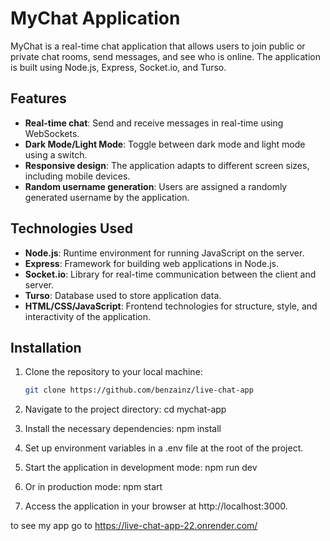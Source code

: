 # MyChat Application

MyChat is a real-time chat application that allows users to join public or private chat rooms, send messages, and see who is online. The application is built using Node.js, Express, Socket.io, and Turso.

## Features

- **Real-time chat**: Send and receive messages in real-time using WebSockets.
- **Dark Mode/Light Mode**: Toggle between dark mode and light mode using a switch.
- **Responsive design**: The application adapts to different screen sizes, including mobile devices.
- **Random username generation**: Users are assigned a randomly generated username by the application.

## Technologies Used

- **Node.js**: Runtime environment for running JavaScript on the server.
- **Express**: Framework for building web applications in Node.js.
- **Socket.io**: Library for real-time communication between the client and server.
- **Turso**: Database used to store application data.
- **HTML/CSS/JavaScript**: Frontend technologies for structure, style, and interactivity of the application.

## Installation

1. Clone the repository to your local machine:

   ```bash
   git clone https://github.com/benzainz/live-chat-app


2. Navigate to the project directory:
cd mychat-app

3. Install the necessary dependencies:
npm install

4. Set up environment variables in a .env file at the root of the project.

5. Start the application in development mode:
npm run dev

6. Or in production mode:
npm start

7. Access the application in your browser at http://localhost:3000.

to see my app go to https://live-chat-app-22.onrender.com/
